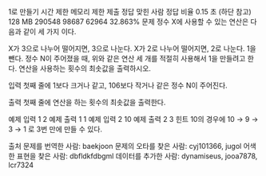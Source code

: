 1로 만들기
시간 제한	메모리 제한	제출	정답	맞힌 사람	정답 비율
0.15 초 (하단 참고)	128 MB	290548	98687	62964	32.863%
문제
정수 X에 사용할 수 있는 연산은 다음과 같이 세 가지 이다.

X가 3으로 나누어 떨어지면, 3으로 나눈다.
X가 2로 나누어 떨어지면, 2로 나눈다.
1을 뺀다.
정수 N이 주어졌을 때, 위와 같은 연산 세 개를 적절히 사용해서 1을 만들려고 한다. 연산을 사용하는 횟수의 최솟값을 출력하시오.

입력
첫째 줄에 1보다 크거나 같고, 106보다 작거나 같은 정수 N이 주어진다.

출력
첫째 줄에 연산을 하는 횟수의 최솟값을 출력한다.

예제 입력 1 
2
예제 출력 1 
1
예제 입력 2 
10
예제 출력 2 
3
힌트
10의 경우에 10 → 9 → 3 → 1 로 3번 만에 만들 수 있다.

출처
문제를 번역한 사람: baekjoon
문제의 오타를 찾은 사람: cyj101366, jugol
어색한 표현을 찾은 사람: dbfldkfdbgml
데이터를 추가한 사람: dynamiseus, jooa7878, lcr7324
